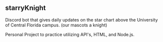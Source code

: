 ## starryKnight
Discord bot that gives daily updates on the star chart above the University of Central Florida campus.
(our mascots a knight)

Personal Project to practice utilizing API's, HTML, and Node.js.

